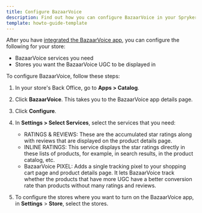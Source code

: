 ```yaml
---
title: Configure BazaarVoice
description: Find out how you can configure BazaarVoice in your Spryker shop
template: howto-guide-template 
---
```


After you have [integrated the BazaarVoice app](/docs/pbc/all/ratings-reviews/{{site.version}}/third-party-integrations/integrate-bazaarvoice.html), you can configure the following for your store:
- BazaarVoice services you need
- Stores you want the BazaarVoice UGC to be displayed in

To configure BazaarVoice, follow these steps:

1. In your store's Back Office, go to **Apps > Catalog**.
2. Click **BazaarVoice**. This takes you to the BazaarVoice app details page.
3. Click **Configure**.
4. In **Settings > Select Services**, select the services that you need:
   - RATINGS & REVIEWS: These are the accumulated star ratings along with reviews that are displayed on the product details page.
   <!---- QUESTIONS & ANSWERS:--> 
   - INLINE RATINGS: This service displays the star ratings directly in these lists of products, for example, in search results, in the product catalog, etc.
   - BazaarVoice PIXEL: Adds a single tracking pixel to your shopping cart page and product details page. It lets BazaarVoice track whether the products that have more UGC have a better conversion rate than products without many ratings and reviews.

5. To configure the stores where you want to turn on the BazaarVoice app, in **Settings** > **Store**, select the stores.
